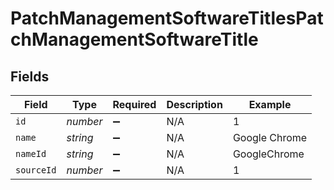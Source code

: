# PatchManagementSoftwareTitlesPatchManagementSoftwareTitle


## Fields

| Field              | Type               | Required           | Description        | Example            |
| ------------------ | ------------------ | ------------------ | ------------------ | ------------------ |
| `id`               | *number*           | :heavy_minus_sign: | N/A                | 1                  |
| `name`             | *string*           | :heavy_minus_sign: | N/A                | Google Chrome      |
| `nameId`           | *string*           | :heavy_minus_sign: | N/A                | GoogleChrome       |
| `sourceId`         | *number*           | :heavy_minus_sign: | N/A                | 1                  |